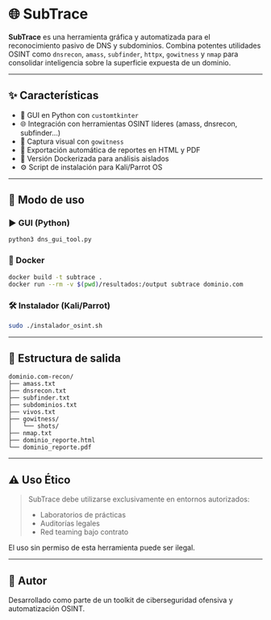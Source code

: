 
# 🌐 SubTrace

**SubTrace** es una herramienta gráfica y automatizada para el reconocimiento pasivo de DNS y subdominios. Combina potentes utilidades OSINT como `dnsrecon`, `amass`, `subfinder`, `httpx`, `gowitness` y `nmap` para consolidar inteligencia sobre la superficie expuesta de un dominio.

---

## ✨ Características

- 🧠 GUI en Python con `customtkinter`
- 🌐 Integración con herramientas OSINT líderes (amass, dnsrecon, subfinder…)
- 📸 Captura visual con `gowitness`
- 📄 Exportación automática de reportes en HTML y PDF
- 🐳 Versión Dockerizada para análisis aislados
- ⚙️ Script de instalación para Kali/Parrot OS

---

## 🚀 Modo de uso

### ▶️ GUI (Python)
```bash
python3 dns_gui_tool.py
```

### 🐳 Docker
```bash
docker build -t subtrace .
docker run --rm -v $(pwd)/resultados:/output subtrace dominio.com
```

### 🛠️ Instalador (Kali/Parrot)
```bash
sudo ./instalador_osint.sh
```

---

## 📁 Estructura de salida

```
dominio.com-recon/
├── amass.txt
├── dnsrecon.txt
├── subfinder.txt
├── subdominios.txt
├── vivos.txt
├── gowitness/
│   └── shots/
├── nmap.txt
├── dominio_reporte.html
└── dominio_reporte.pdf
```

---

## ⚠️ Uso Ético

> SubTrace debe utilizarse exclusivamente en entornos autorizados:
> - Laboratorios de prácticas
> - Auditorías legales
> - Red teaming bajo contrato

El uso sin permiso de esta herramienta puede ser ilegal.

---

## 👤 Autor

Desarrollado como parte de un toolkit de ciberseguridad ofensiva y automatización OSINT.
